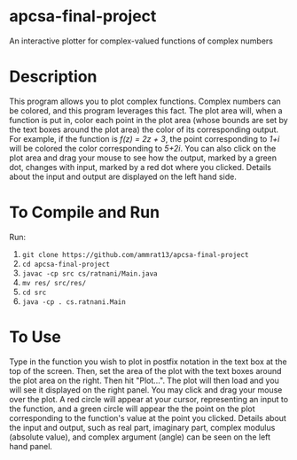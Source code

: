 # apcsa-final-project
An interactive plotter for complex-valued functions of complex numbers

# Description
This program allows you to plot complex functions. Complex numbers can be colored, and this program leverages this fact. The plot area will, when a function is put in, color each point in the plot area (whose bounds are set by the text boxes around the plot area) the color of its corresponding output. For example, if the function is *f(z) = 2z + 3*, the point corresponding to *1+i* will be colored the color corresponding to *5+2i*. You can also click on the plot area and drag your mouse to see how the output, marked by a green dot, changes with input, marked by a red dot where you clicked. Details about the input and output are displayed on the left hand side.

# To Compile and Run
Run:
1. `git clone https://github.com/ammrat13/apcsa-final-project`
2. `cd apcsa-final-project`
3. `javac -cp src cs/ratnani/Main.java`
4. `mv res/ src/res/`
5. `cd src`
6. `java -cp . cs.ratnani.Main`

# To Use
Type in the function you wish to plot in postfix notation in the text box at the top of the screen. Then, set the area of the plot with the text boxes around the plot area on the right. Then hit "Plot...". The plot will then load and you will see it displayed on the right panel. You may click and drag your mouse over the plot. A red circle will appear at your cursor, representing an input to the function, and a green circle will appear the the point on the plot corresponding to the function's value at the point you clicked. Details about the input and output, such as real part, imaginary part, complex modulus (absolute value), and complex argument (angle) can be seen on the left hand panel.
